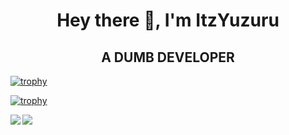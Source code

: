 <h1 align="center">Hey there 👋, I'm ItzYuzuru</h1>
<h2 align="center">A DUMB DEVELOPER</h2>

[![trophy](https://komarev.com/ghpvc/?username=ItzYuzuruYT&label=Profile%20views&color=0e75b6&style=flat)](https://komarev.com/ghpvc/?username=ItzYuzuruYT&label=Profile%20views&color=0e75b6&style=flat)

[![trophy](https://github-profile-trophy.vercel.app/?username=ItzYuzuruYT)](https://github.com/ItzYuzuruYT/github-profile-trophy)

<p><img align="left" src="https://github-readme-stats.vercel.app/api/top-langs?username=ItzYuzuruYT&show_icons=true&theme=tokyonight&locale=en&layout=compact"/></p>

<p><img align="center" src="https://github-readme-stats.vercel.app/api?username=ItzYuzuruYT&show_icons=true&theme=tokyonight&locale=en"/></p>


